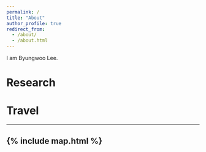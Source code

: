 ```yaml
---
permalink: /
title: "About"
author_profile: true
redirect_from: 
  - /about/
  - /about.html
---
```


I am Byungwoo Lee.

Research
===

Travel
===
---
{% include map.html %}
---